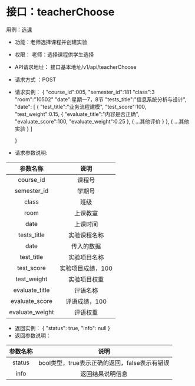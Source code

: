 # 接口：teacherChoose
用例：[选课](../用例/用例_选课.md)
* 功能：老师选择课程并创建实验
* 权限： 老师：选择课程供学生选择
* API请求地址： 接口基本地址/v1/api/teacherChoose
* 请求方式 ：POST
* 请求实例：
    {
        "course_id":005,
        "semester_id":181
        "class":3
        "room":"10502"
        "date":星期一7，8节
        "tests_title":"信息系统分析与设计",
        "date":
        [
            {
                "test_title":"业务流程建模",
                "test_score":100,
                "test_weight":0.15,
                {
                    "evaluate_title":"内容是否正确",
                    "evaluate_score":100,
                    "evaluate_weight":0.25
                },
                {
                    ...其他评价
                }
            },
            {
                ...其他实验
            }
        ]
        
    }
* 请求参数说明:

|参数名称|说明|
|:---:|:---:|
|course_id|课程号|
|semester_id|学期号|
|class|班级|
|room|上课教室|
|date|上课时间|
|tests_title|实验课程名称|
|date|传入的数据|
|test_title|实验项目名称|
|test_score|实验项目成绩，100|
|test_weight|实验项目权重|
|evaluate_title|评语名称|
|evaluate_score|评语成绩，100|
|evaluate_weight|评语权重|

* 返回实例：
    {
        "status": true,
        "info": null
    }
* 返回参数说明：

|参数名称|说明|
|:---:|:---:|
|status|bool类型，true表示正确的返回，false表示有错误|
|info|返回结果说明信息|